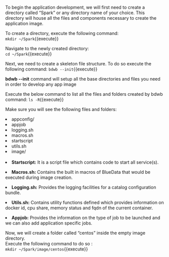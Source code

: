 To begin the application development, we will first need to create a directory called “Spark” or any directory name of your choice. This directory will house all the files and components necessary to create the application image. <br>

To create a directory, execute the following command:<br>
`mkdir ~/Spark`{{execute}}<br>

Navigate to the newly created directory:<br>
`cd ~/Spark`{{execute}}<br>

Next, we need to create a skeleton file structure. To do so execute the following command:
`bdwb --init`{{execute}}

 <b>bdwb --init</b> command will setup all the base directories and files you need in order to develop any app image
 
 Execute the below command to list all the files and folders created by bdwb command:
`ls -R`{{execute}}

Make sure you will see the following files and folders:
<li>appconfig/</li>
<li>appjob</li>
<li>logging.sh</li>
<li>macros.sh</li>
<li>startscript</li>
<li>utils.sh</li>
<li>image/</li>


<br>
<b><li>Startscript:</b> It is a script file which contains code to start all service(s).

<b><li>Macros.sh:</b> Contains the built in macros of BlueData that would be executed during image creation.

<b><li>Logging.sh:</b> Provides the logging facilities for a catalog configuration bundle. 

<b><li>Utils.sh:</b> Contains utility functions defined which provides information on docker id, cpu share, memory status and fqdn of the current container.

<b><li>Appjob:</b> Provides the information on the type of job to be launched and we can also add application specific jobs.

Now, we will create a folder called “centos” inside the empty image directory.
<br>Execute the following command to do so :
<br>`mkdir ~/Spark/image/centos`{{execute}}

